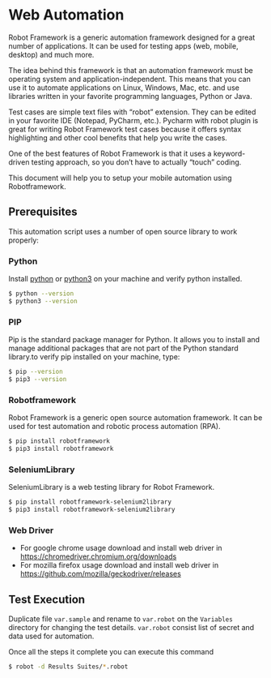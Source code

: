 # Web Automation
Robot Framework is a generic automation framework designed for a great number of applications. It can be used for testing apps (web, mobile, desktop) and much more.

The idea behind this framework is that an automation framework must be operating system and application-independent. This means that you can use it to automate applications on Linux, Windows, Mac, etc. and use libraries written in your favorite programming languages, Python or Java.

Test cases are simple text files with “robot” extension. They can be edited in your favorite IDE (Notepad, PyCharm, etc.). Pycharm with robot plugin is great for writing Robot Framework test cases because it offers syntax highlighting and other cool benefits that help you write the cases.

One of the best features of Robot Framework is that it uses a keyword-driven testing approach, so you don’t have to actually “touch” coding.

This document will help you to setup your mobile automation using Robotframework.

## Prerequisites
This automation script uses a number of open source library to work properly:

### Python
Install [python](https://www.python.org/downloads/) or [python3](https://www.python.org/downloads/) on your machine and verify python installed.
```sh
$ python --version 
$ python3 --version
```
### PIP
Pip is the standard package manager for Python. It allows you to install and manage additional packages that are not part of the Python standard library.to verify pip installed on your machine, type:
```sh
$ pip --version 
$ pip3 --version
```

### Robotframework
Robot Framework is a generic open source automation framework. It can be used for test automation and robotic process automation (RPA).
```sh
$ pip install robotframework
$ pip3 install robotframework
```

### SeleniumLibrary
SeleniumLibrary is a web testing library for Robot Framework.
```sh
$ pip install robotframework-selenium2library
$ pip3 install robotframework-selenium2library
```

### Web Driver
- For google chrome usage download and install web driver in https://chromedriver.chromium.org/downloads
- For mozilla firefox usage download and install web driver in https://github.com/mozilla/geckodriver/releases


## Test Execution
Duplicate file `var.sample` and rename to `var.robot` on the `Variables` directory for changing the test details. `var.robot` consist list of secret and data used for automation.

Once all the steps it complete you can execute this command
```sh
$ robot -d Results Suites/*.robot
```